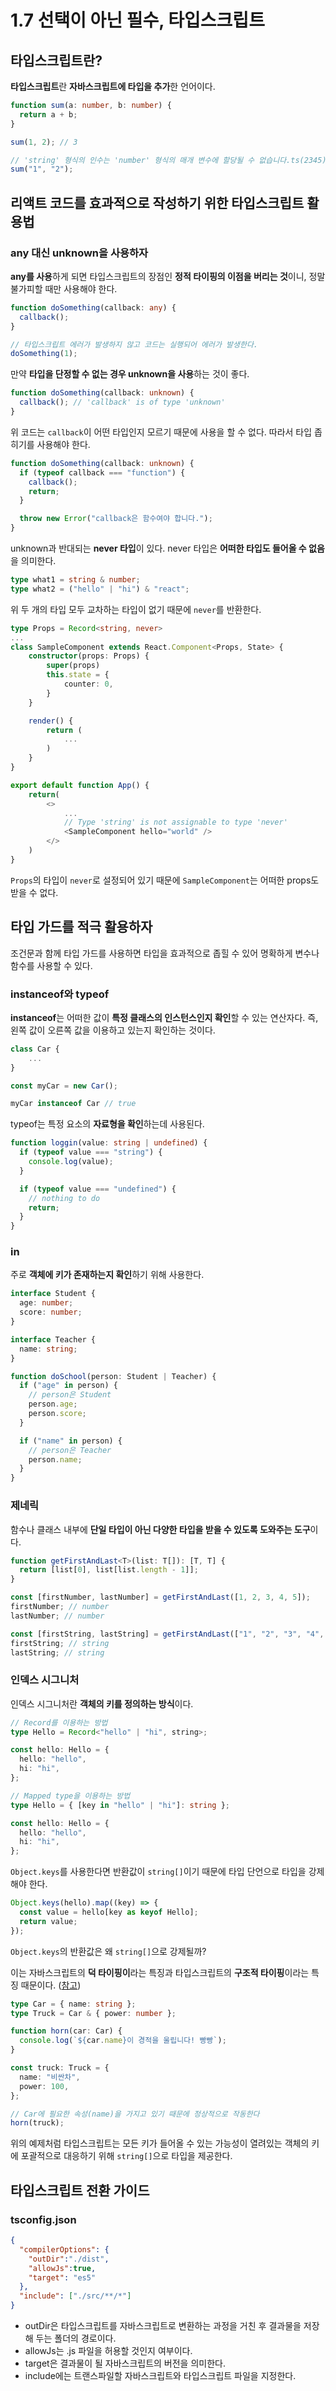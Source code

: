 # 1.7 선택이 아닌 필수, 타입스크립트

## 타입스크립트란?

**타입스크립트**란 **자바스크립트에 타입을 추가**한 언어이다.

```typescript
function sum(a: number, b: number) {
  return a + b;
}

sum(1, 2); // 3

// 'string' 형식의 인수는 'number' 형식의 매개 변수에 할당될 수 없습니다.ts(2345)
sum("1", "2");
```

## 리액트 코드를 효과적으로 작성하기 위한 타입스크립트 활용법

### any 대신 unknown을 사용하자

**any를 사용**하게 되면 타입스크립트의 장점인 **정적 타이핑의 이점을 버리는 것**이니, 정말 불가피할 때만 사용해야 한다.

```typescript
function doSomething(callback: any) {
  callback();
}

// 타입스크립트 에러가 발생하지 않고 코드는 실행되어 에러가 발생한다.
doSomething(1);
```

만약 **타입을 단정할 수 없는 경우 unknown을 사용**하는 것이 좋다.

```typescript
function doSomething(callback: unknown) {
  callback(); // 'callback' is of type 'unknown'
}
```

위 코드는 `callback`이 어떤 타입인지 모르기 때문에 사용을 할 수 없다. 따라서 타입 좁히기를 사용해야 한다.

```typescript
function doSomething(callback: unknown) {
  if (typeof callback === "function") {
    callback();
    return;
  }

  throw new Error("callback은 함수여야 합니다.");
}
```

unknown과 반대되는 **never 타입**이 있다. never 타입은 **어떠한 타입도 들어올 수 없음**을 의미한다.

```typescript
type what1 = string & number;
type what2 = ("hello" | "hi") & "react";
```

위 두 개의 타입 모두 교차하는 타입이 없기 때문에 `never`를 반환한다.

```typescript
type Props = Record<string, never>
...
class SampleComponent extends React.Component<Props, State> {
    constructor(props: Props) {
        super(props)
        this.state = {
            counter: 0,
        }
    }

    render() {
        return (
            ...
        )
    }
}

export default function App() {
    return(
        <>
            ...
            // Type 'string' is not assignable to type 'never'
            <SampleComponent hello="world" />
        </>
    )
}
```

`Props`의 타입이 `never`로 설정되어 있기 때문에 `SampleComponent`는 어떠한 props도 받을 수 없다.

## 타입 가드를 적극 활용하자

조건문과 함께 타입 가드를 사용하면 타입을 효과적으로 좁힐 수 있어 명확하게 변수나 함수를 사용할 수 있다.

### instanceof와 typeof

**instanceof**는 어떠한 값이 **특정 클래스의 인스턴스인지 확인**할 수 있는 연산자다. 즉, 왼쪽 값이 오른쪽 값을 이용하고 있는지 확인하는 것이다.

```typescript
class Car {
    ...
}

const myCar = new Car();

myCar instanceof Car // true
```

typeof는 특정 요소의 **자료형을 확인**하는데 사용된다.

```typescript
function loggin(value: string | undefined) {
  if (typeof value === "string") {
    console.log(value);
  }

  if (typeof value === "undefined") {
    // nothing to do
    return;
  }
}
```

### in

주로 **객체에 키가 존재하는지 확인**하기 위해 사용한다.

```typescript
interface Student {
  age: number;
  score: number;
}

interface Teacher {
  name: string;
}

function doSchool(person: Student | Teacher) {
  if ("age" in person) {
    // person은 Student
    person.age;
    person.score;
  }

  if ("name" in person) {
    // person은 Teacher
    person.name;
  }
}
```

### 제네릭

함수나 클래스 내부에 **단일 타입이 아닌 다양한 타입을 받을 수 있도록 도와주는 도구**이다.

```typescript
function getFirstAndLast<T>(list: T[]): [T, T] {
  return [list[0], list[list.length - 1]];
}

const [firstNumber, lastNumber] = getFirstAndLast([1, 2, 3, 4, 5]);
firstNumber; // number
lastNumber; // number

const [firstString, lastString] = getFirstAndLast(["1", "2", "3", "4", "5"]);
firstString; // string
lastString; // string
```

### 인덱스 시그니처

인덱스 시그니처란 **객체의 키를 정의하는 방식**이다.

```typescript
// Record를 이용하는 방법
type Hello = Record<"hello" | "hi", string>;

const hello: Hello = {
  hello: "hello",
  hi: "hi",
};

// Mapped type을 이용하는 방법
type Hello = { [key in "hello" | "hi"]: string };

const hello: Hello = {
  hello: "hello",
  hi: "hi",
};
```

`Object.keys`를 사용한다면 반환값이 `string[]`이기 때문에 타입 단언으로 타입을 강제해야 한다.

```typescript
Object.keys(hello).map((key) => {
  const value = hello[key as keyof Hello];
  return value;
});
```

`Object.keys`의 반환값은 왜 `string[]`으로 강제될까?

이는 자바스크립트의 **덕 타이핑이**라는 특징과 타입스크립트의 **구조적 타이핑**이라는 특징 때문이다. ([참고](https://vallista.kr/%EB%8D%95-%ED%83%80%EC%9D%B4%ED%95%91%EA%B3%BC-%EA%B5%AC%EC%A1%B0%EC%A0%81-%ED%83%80%EC%9D%B4%ED%95%91/))

```typescript
type Car = { name: string };
type Truck = Car & { power: number };

function horn(car: Car) {
  console.log(`${car.name}이 경적을 울립니다! 빵빵`);
}

const truck: Truck = {
  name: "비싼차",
  power: 100,
};

// Car에 필요한 속성(name)을 가지고 있기 때문에 정상적으로 작동한다
horn(truck);
```

위의 예제처럼 타입스크립트는 모든 키가 들어올 수 있는 가능성이 열려있는 객체의 키에 포괄적으로 대응하기 위해 `string[]`으로 타입을 제공한다.

## 타입스크립트 전환 가이드

### tsconfig.json

```JSON
{
  "compilerOptions": {
    "outDir":"./dist",
    "allowJs":true,
    "target": "es5"
  },
  "include": ["./src/**/*"]
}
```

- outDir은 타입스크립트를 자바스크립트로 변환하는 과정을 거친 후 결과물을 저장해 두는 폴더의 경로이다.
- allowJs는 .js 파일을 허용할 것인지 여부이다.
- target은 결과물이 될 자바스크립트의 버전을 의미한다.
- include에는 트랜스파일할 자바스크립트와 타입스크립트 파일을 지정한다.
